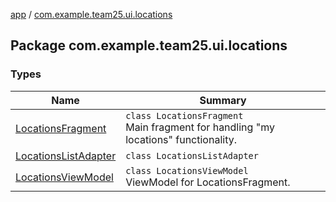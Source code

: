 [app](../index.md) / [com.example.team25.ui.locations](./index.md)

## Package com.example.team25.ui.locations

### Types

| Name | Summary |
|---|---|
| [LocationsFragment](-locations-fragment/index.md) | `class LocationsFragment`<br>Main fragment for handling "my locations" functionality. |
| [LocationsListAdapter](-locations-list-adapter/index.md) | `class LocationsListAdapter` |
| [LocationsViewModel](-locations-view-model/index.md) | `class LocationsViewModel`<br>ViewModel for LocationsFragment. |
